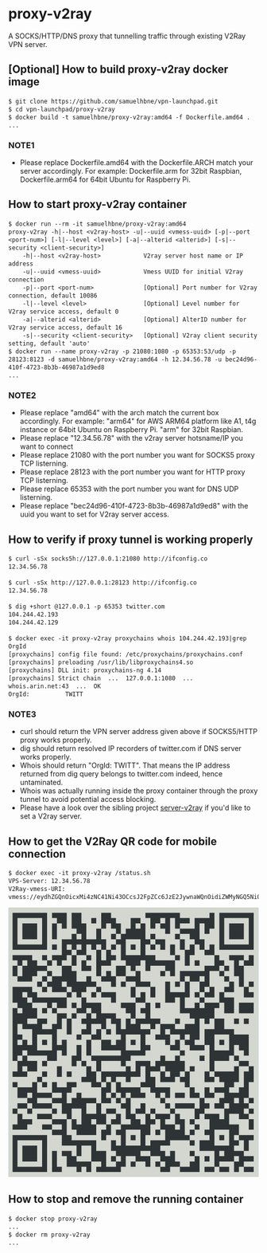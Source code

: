 # proxy-v2ray

A SOCKS/HTTP/DNS proxy that tunnelling traffic through existing V2Ray VPN server.

## [Optional] How to build proxy-v2ray docker image

```shell
$ git clone https://github.com/samuelhbne/vpn-launchpad.git
$ cd vpn-launchpad/proxy-v2ray
$ docker build -t samuelhbne/proxy-v2ray:amd64 -f Dockerfile.amd64 .
...
```

### NOTE1

- Please replace Dockerfile.amd64 with the Dockerfile.ARCH match your server accordingly. For example: Dockerfile.arm for 32bit Raspbian, Dockerfile.arm64 for 64bit Ubuntu for Raspberry Pi.

## How to start proxy-v2ray container

```shell
$ docker run --rm -it samuelhbne/proxy-v2ray:amd64
proxy-v2ray -h|--host <v2ray-host> -u|--uuid <vmess-uuid> [-p|--port <port-num>] [-l|--level <level>] [-a|--alterid <alterid>] [-s|--security <client-security>]
    -h|--host <v2ray-host>            V2ray server host name or IP address
    -u|--uuid <vmess-uuid>            Vmess UUID for initial V2ray connection
    -p|--port <port-num>              [Optional] Port number for V2ray connection, default 10086
    -l|--level <level>                [Optional] Level number for V2ray service access, default 0
    -a|--alterid <alterid>            [Optional] AlterID number for V2ray service access, default 16
    -s|--security <client-security>   [Optional] V2ray client security setting, default 'auto'
$ docker run --name proxy-v2ray -p 21080:1080 -p 65353:53/udp -p 28123:8123 -d samuelhbne/proxy-v2ray:amd64 -h 12.34.56.78 -u bec24d96-410f-4723-8b3b-46987a1d9ed8
...
```

### NOTE2

- Please replace "amd64" with the arch match the current box accordingly. For example: "arm64" for AWS ARM64 platform like A1, t4g instance or 64bit Ubuntu on Raspberry Pi. "arm" for 32bit Raspbian.
- Please replace "12.34.56.78" with the v2ray server hotsname/IP you want to connect
- Please replace 21080 with the port number you want for SOCKS5 proxy TCP listerning.
- Please replace 28123 with the port number you want for HTTP proxy TCP listerning.
- Please replace 65353 with the port number you want for DNS UDP listerning.
- Please replace "bec24d96-410f-4723-8b3b-46987a1d9ed8" with the uuid you want to set for V2ray server access.

## How to verify if proxy tunnel is working properly

```shell
$ curl -sSx socks5h://127.0.0.1:21080 http://ifconfig.co
12.34.56.78

$ curl -sSx http://127.0.0.1:28123 http://ifconfig.co
12.34.56.78

$ dig +short @127.0.0.1 -p 65353 twitter.com
104.244.42.193
104.244.42.129

$ docker exec -it proxy-v2ray proxychains whois 104.244.42.193|grep OrgId
[proxychains] config file found: /etc/proxychains/proxychains.conf
[proxychains] preloading /usr/lib/libproxychains4.so
[proxychains] DLL init: proxychains-ng 4.14
[proxychains] Strict chain  ...  127.0.0.1:1080  ...  whois.arin.net:43  ...  OK
OrgId:          TWITT
```

### NOTE3

- curl should return the VPN server address given above if SOCKS5/HTTP proxy works properly.
- dig should return resolved IP recorders of twitter.com if DNS server works properly.
- Whois should return "OrgId: TWITT". That means the IP address returned from dig query belongs to twitter.com indeed, hence untaminated.
- Whois was actually running inside the proxy container through the proxy tunnel to avoid potential access blocking.
- Please have a look over the sibling project [server-v2ray](https://github.com/samuelhbne/server-v2ray) if you'd like to set a V2ray server.

## How to get the V2Ray QR code for mobile connection

```shell
$ docker exec -it proxy-v2ray /status.sh
VPS-Server: 12.34.56.78
V2Ray-vmess-URI: vmess://eydhZGQnOicxMi4zNC41Ni43OCcsJ2FpZCc6JzE2JywnaWQnOidiZWMyNGQ5Ni00MTBmLTQ3MjMtOGIzYi00Njk4N2ExZDllZDgnLCduZXQnOid0Y3AnLCdwb3J0JzonMTAwODYnLCdwcyc6J1ZMUC1WMlJBWSd9Cg==
```

![QR code example](https://github.com/samuelhbne/vpn-launchpad/blob/master/images/qr-v2ray.png)

## How to stop and remove the running container

```shell
$ docker stop proxy-v2ray
...
$ docker rm proxy-v2ray
...
```
